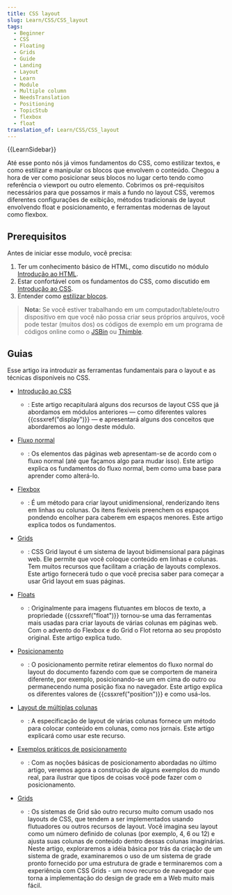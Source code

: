```yaml
---
title: CSS layout
slug: Learn/CSS/CSS_layout
tags:
  - Beginner
  - CSS
  - Floating
  - Grids
  - Guide
  - Landing
  - Layout
  - Learn
  - Module
  - Multiple column
  - NeedsTranslation
  - Positioning
  - TopicStub
  - flexbox
  - float
translation_of: Learn/CSS/CSS_layout
---
```

{{LearnSidebar}}

Até esse ponto nós já vimos fundamentos do CSS, como estilizar textos, e como estilizar e manipular os blocos que envolvem o conteúdo. Chegou a hora de ver como posicionar seus blocos no lugar certo tendo como referência o viewport ou outro elemento. Cobrimos os pré-requisitos necessários para que possamos ir mais a fundo no layout CSS, veremos diferentes configurações de exibição, métodos tradicionais de layout envolvendo float e posicionamento, e ferramentas modernas de layout como flexbox.

## Prerequisitos

Antes de iniciar esse modulo, você precisa:

1. Ter um conhecimento básico de HTML, como discutido no módulo [Introdução ao HTML](/pt-BR/docs/Learn/HTML/Introduction_to_HTML).
2. Estar confortável com os fundamentos do CSS, como discutido em [Introdução ao CSS](/pt-BR/docs/Learn/CSS/Introduction_to_CSS).
3. Entender como [estilizar blocos](/pt-BR/docs/Learn/CSS/Styling_boxes).

> **Nota:** Se você estiver trabalhando em um computador/tablete/outro dispositivo em que você não possa criar seus próprios arquivos, você pode testar (muitos dos) os códigos de exemplo em um programa de códigos online como o [JSBin](http://jsbin.com/) ou [Thimble](https://thimble.mozilla.org/).

## Guias

Esse artigo ira introduzir as ferramentas fundamentais para o layout e as técnicas disponiveis no CSS.

- [Introdução ao CSS](/pt-BR/docs/Learn/CSS/CSS_layout/Introduction)
  - : Este artigo recapitulará alguns dos recursos de layout CSS que já abordamos em módulos anteriores — como diferentes valores {{cssxref("display")}} — e apresentará alguns dos conceitos que abordaremos ao longo deste módulo.

- [Fluxo normal](/pt-BR/docs/Learn/CSS/CSS_layout/Normal_Flow)
  - : Os elementos das páginas web apresentam-se de acordo com o fluxo normal (até que façamos algo para mudar isso). Este artigo explica os fundamentos do fluxo normal, bem como uma base para aprender como alterá-lo.
- [Flexbox](/pt-BR/docs/Learn/CSS/CSS_layout/Flexbox)
  - : É um método para criar layout unidimensional, renderizando itens em linhas ou colunas. Os itens flexíveis preenchem os espaços pondendo encolher para caberem em espaços menores. Este artigo explica todos os fundamentos.
- [Grids](/pt-BR/docs/Learn/CSS/CSS_layout/Flexbox)
  - : CSS Grid layout é um sistema de layout bidimensional para páginas web. Ele permite que você coloque conteúdo em linhas e colunas. Tem muitos recursos que facilitam a criação de layouts complexos. Este artigo fornecerá tudo o que você precisa saber para começar a usar Grid layout em suas páginas.

- [Floats](/pt-BR/docs/Learn/CSS/CSS_layout/Floats)
  - : Originalmente para imagens flutuantes em blocos de texto, a propriedade {{cssxref("float")}} tornou-se uma das ferramentas mais usadas para criar layouts de várias colunas em páginas web. Com o advento do Flexbox e do Grid o Flot retorna ao seu propósto original. Este artigo explica tudo.
- [Posicionamento](/pt-BR/docs/Learn/CSS/CSS_layout/Positioning)
  - : O posicionamento permite retirar elementos do fluxo normal do layout do documento fazendo com que se comportem de maneira diferente, por exemplo, posicionando-se um em cima do outro ou permanecendo numa posição fixa no navegador. Este artigo explica os diferentes valores de {{cssxref("position")}} e como usá-los.
- [Layout de múltiplas colunas](/pt-BR/docs/Learn/CSS/CSS_layout/Multiple-column_Layout)
  - : A especificação de layout de várias colunas fornece um método para colocar conteúdo em colunas, como nos jornais. Este artigo explicará como usar este recurso.
- [Exemplos práticos de posicionamento](/pt-BR/docs/Learn/CSS/CSS_layout/Practical_positioning_examples)
  - : Com as noções básicas de posicionamento abordadas no último artigo, veremos agora a construção de alguns exemplos do mundo real, para ilustrar que tipos de coisas você pode fazer com o posicionamento.
- [Grids](/pt-BR/docs/Learn/CSS/CSS_layout/Grids)
  - : Os sistemas de Grid são outro recurso muito comum usado nos layouts de CSS, que tendem a ser implementados usando flutuadores ou outros recursos de layout. Você imagina seu layout como um número definido de colunas (por exemplo, 4, 6 ou 12) e ajusta suas colunas de conteúdo dentro dessas colunas imaginárias. Neste artigo, exploraremos a idéia básica por trás da criação de um sistema de grade, examinaremos o uso de um sistema de grade pronto fornecido por uma estrutura de grade e terminaremos com a experiência com CSS Grids - um novo recurso de navegador que torna a implementação do design de grade em a Web muito mais fácil.
